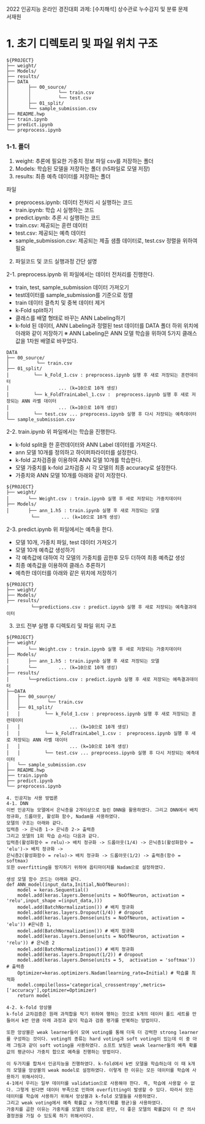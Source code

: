 2022 인공지능 온라인 경진대회
과제: [수치해석] 상수관로 누수감지 및 분류 문제          
서재원

# 1. 초기 디렉토리 및 파일 위치 구조
```
${PROJECT}
├── weight/
├── Models/
├── results/        
├── DATA
│       ├── 00_source/
│       │          └── train.csv
│       │          └── test.csv
│       ├── 01_split/
│       └── sample_submission.csv
├── README.hwp
├── train.ipynb
├── predict.ipynb
└── preprocess.ipynb
```
### 1-1. 폴더

1. weight: 추론에 필요한 가중치 정보 파일 csv를 저장하는 폴더
2. Models: 학습된 모델을 저장하는 폴더 (h5파일로 모델 저장)
3. results: 최종 예측 데이터를 저장하는 폴더 

파일
- preprocess.ipynb: 데이터 전처리 시 실행하는 코드
- train.ipynb: 학습 시 실행하는 코드
- predict.ipynb: 추론 시 실행하는 코드
- train.csv: 제공되는 훈련 데이터
- test.csv: 제공되는 예측 데이터
- sample_submission.csv: 제공되는 제출 샘플 데이터로, test.csv 정렬을 위하여 필요
 
2. 파일코드 및 코드 실행과정 간단 설명

2-1. preprocess.ipynb
위 파일에서는 데이터 전처리를 진행한다. 
- train, test, sample_submission 데이터 가져오기
- test데이터를 sample_submission를 기준으로 정렬
- train 데이터 결측치 및 중복 데이터 제거
- k-Fold split하기
- 클래스를 배열 형태로 바꾸는 ANN Labeling하기
- k-fold 된 데이터, ANN Labeling과 정렬된 test 데이터를 DATA 폴더 하위 위치에 아래와 같이 저장하기
※ ANN Labeling은 ANN 모델 학습을 위하여 5가지 클래스 값을 1차원 배열로 바꾸었다.
```
DATA
├── 00_source/
│          └── train.csv
├── 01_split/
│         └── k_Fold_1.csv : preprocess.ipynb 실행 후 새로 저장되는 훈련데이터
│                  ... (k=10으로 10개 생성)
│         └── k_FoldTrainLabel_1.csv :  preprocess.ipynb 실행 후 새로 저장되는 ANN 라벨 데이터
│                  ... (k=10으로 10개 생성)
│         └── test.csv ... preprocess.ipynb 실행 후 다시 저장되는 예측데이터 
└── sample_submission.csv
```

2-2. train.ipynb
위 파일에서는 학습을 진행한다.
- k-fold split을 한 훈련데이터와 ANN Label 데이터를 가져온다.
- ann 모델 10개를 정의하고 하이퍼파라미터를 설정한다.
- k-fold 교차검증을 이용하여 ANN 모델 10개를 학습한다.
- 모델 가중치를 k-fold 교차검증 시 각 모델의 최종 accuracy로 설정한다.
- 가중치와 ANN 모델 10개를 아래와 같이 저장한다.
```
${PROJECT}
├── weight/
│       └── Weight.csv : train.ipynb 실행 후 새로 저장되는 가중치데이터
├── Models/
│       ├── ann_1.h5 : train.ipynb 실행 후 새로 저장되는 모델
         └──        ... (k=10으로 10개 생성)
```
2-3. predict.ipynb
위 파일에서는 예측을 한다.
- 모델 10개, 가중치 파일, test 데이터 가져오기
- 모델 10개 예측값 생성하기
- 각 예측값에 대하여 각 모델의 가중치를 곱한후 모두 더하여 최종 예측값 생성
- 최종 예측값을 이용하여 클래스 추론하기
- 예측한 데이터를 아래와 같은 위치에 저장하기
```
${PROJECT}
├── weight/
├── Models/
├── results/  
         └──predictions.csv : predict.ipynb 실행 후 새로 저장되는 예측결과데이터
```
3. 코드 전부 실행 후 디렉토리 및 파일 위치 구조
```
${PROJECT}
├── weight/
│       └── Weight.csv : train.ipynb 실행 후 새로 저장되는 가중치데이터
├── Models/
│       ├── ann_1.h5 : train.ipynb 실행 후 새로 저장되는 모델
│       └──        ... (k=10으로 10개 생성)
├── results/  
│       └──predictions.csv : predict.ipynb 실행 후 새로 저장되는 예측결과데이터
├──DATA
│	├── 00_source/
│	│          └── train.csv
│	├── 01_split/
│	│         └── k_Fold_1.csv : preprocess.ipynb 실행 후 새로 저장되는 훈련데이터
│	│                  ... (k=10으로 10개 생성)
│	│         └── k_FoldTrainLabel_1.csv :  preprocess.ipynb 실행 후 새로 저장되는 ANN 라벨 데이터
│	│                  ... (k=10으로 10개 생성)
│	│         └── test.csv ... preprocess.ipynb 실행 후 다시 저장되는 예측데이터 
│	└── sample_submission.csv
├── README.hwp
├── train.ipynb
├── predict.ipynb
└── preprocess.ipynb

4. 인공지능 사용 방법론
4-1. DNN
이번 인공지능 모델에서 은닉층을 2개이상으로 늘린 DNN을 활용하였다. 그리고 DNN에서 배치 정규화, 드롭아웃, 활성화 함수, Nadam을 사용하였다.
모델의 구조는 아래와 같다.
입력층 -> 은닉층 1-> 은닉층 2-> 출력층 
그리고 모델의 1회 학습 순서는 다음과 같다.
입력층(활성화함수 = relu)-> 배치 정규화 -> 드롭아웃(1/4) -> 은닉층1(활성화함수 = 'elu')-> 배치 정규화 -> 
은닉층2(활성화함수 = relu)-> 배치 정규화 -> 드롭아웃(1/2) -> 출력층(함수 = softmax) 
또한 overfitting을 방지하기 위하여 옵티마이저를 Nadam으로 설정하였다.

생성 모델 함수 코드는 아래와 같다.
def ANN_model(input_data,Initial,NoOfNeuron):
    model = keras.Sequential()
    model.add(keras.layers.Dense(units = NoOfNeuron, activation = 'relu',input_shape =(input_data,))) 
    model.add(BatchNormalization()) # 배치 정규화
    model.add(keras.layers.Dropout(1/4)) # dropout 
    model.add(keras.layers.Dense(units = NoOfNeuron, activation = 'elu')) #은닉층 1,
    model.add(BatchNormalization()) # 배치 정규화
    model.add(keras.layers.Dense(units = NoOfNeuron, activation = 'relu')) # 은닉층 2
    model.add(BatchNormalization()) # 배치 정규화
    model.add(keras.layers.Dropout(1/2)) # dropout     
    model.add(keras.layers.Dense(units = 5,  activation = 'softmax')) # 출력층
    Optimizer=keras.optimizers.Nadam(learning_rate=Initial) # 학습률 최적화
    model.compile(loss='categorical_crossentropy',metrics=['accuracy'],optimizer=Optimizer) 
    return model

4-2. k-fold 앙상블
k-fold 교차검증은 원래 과적합을 막기 위하여 행하는 것으로 k개의 데이터 폴드 세트를 만들어서 k번 만큼 아래 과정과 같이 학습과 검증 평가를 반복하는 방법이다.

또한 앙상블은 weak learner들이 모여 voting를 통해 더욱 더 강력한 strong learner를 구성하는 것이다. voting의 종류는 hard voting과 soft voting이 있는데 이 중 아래 그림과 같이 soft voting을 사용하였다. 소프트 보팅은 weak learner들의 예측 확률값의 평균이나 가중치 합으로 예측을 진행하는 방법이다.

이 두가지를 합쳐서 인공지능을 진행하였다. k-fold에서 k번 모델을 학습하는데 이 때 k개의 모델을 앙상블의 weak model로 설정하였다. 이렇게 한 이유는 모든 데이터를 학습에 사용하기 위해서이다.
4-1에서 우리는 일부 데이터를 validation으로 사용해야 한다. 즉, 학습에 사용할 수 없다. 그렇게 된다면 데이터 부족으로 인하여 overfitting이 발생할 수 있다. 따라서 모든 데이터를 학습에 사용하기 위해서 앙상블과 k-fold 모델들을 사용하였다.
그리고 weak voting에서 예측 확률값 x 가중치(확률 평균)을 사용하였다.
가중치를 곱한 이유는 가중치를 모델의 성능으로 판단, 더 좋은 모델의 확률값이 더 큰 의사결정권을 가질 수 있도록 하기 위해서이다.
